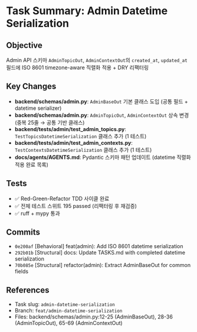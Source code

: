 # Task Summary: Admin Datetime Serialization

## Objective
Admin API 스키마 `AdminTopicOut`, `AdminContextOut`의 `created_at`, `updated_at` 필드에 ISO 8601 timezone-aware 직렬화 적용 + DRY 리팩터링

## Key Changes
- **backend/schemas/admin.py**: `AdminBaseOut` 기본 클래스 도입 (공통 필드 + datetime serializer)
- **backend/schemas/admin.py**: `AdminTopicOut`, `AdminContextOut` 상속 변경 (중복 25줄 → 공통 기반 클래스)
- **backend/tests/admin/test_admin_topics.py**: `TestTopicsDatetimeSerialization` 클래스 추가 (1 테스트)
- **backend/tests/admin/test_admin_contexts.py**: `TestContextsDatetimeSerialization` 클래스 추가 (1 테스트)
- **docs/agents/AGENTS.md**: Pydantic 스키마 패턴 업데이트 (datetime 직렬화 적용 완료 목록)

## Tests
- ✅ Red-Green-Refactor TDD 사이클 완료
- ✅ 전체 테스트 스위트 195 passed (리팩터링 후 재검증)
- ✅ ruff + mypy 통과

## Commits
- `0e200af` [Behavioral] feat(admin): Add ISO 8601 datetime serialization
- `292b01b` [Structural] docs: Update TASKS.md with completed datetime serialization
- `70b085e` [Structural] refactor(admin): Extract AdminBaseOut for common fields

## References
- Task slug: `admin-datetime-serialization`
- Branch: `feat/admin-datetime-serialization`
- Files: backend/schemas/admin.py:12-25 (AdminBaseOut), 28-36 (AdminTopicOut), 65-69 (AdminContextOut)
